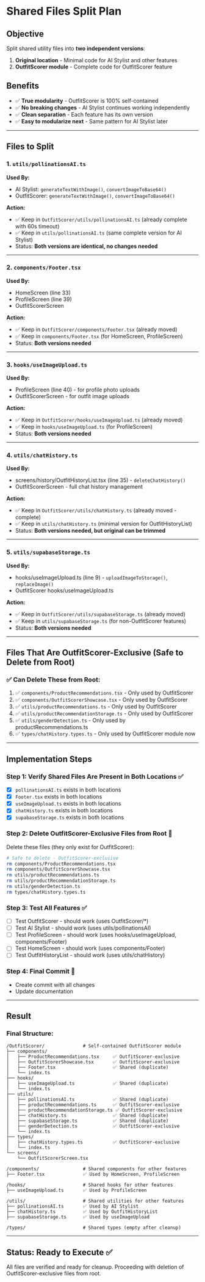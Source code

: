 # Shared Files Split Plan

## Objective
Split shared utility files into **two independent versions**:
1. **Original location** - Minimal code for AI Stylist and other features
2. **OutfitScorer module** - Complete code for OutfitScorer feature

## Benefits
- ✅ **True modularity** - OutfitScorer is 100% self-contained
- ✅ **No breaking changes** - AI Stylist continues working independently
- ✅ **Clean separation** - Each feature has its own version
- ✅ **Easy to modularize next** - Same pattern for AI Stylist later

---

## Files to Split

### 1. `utils/pollinationsAI.ts`

**Used By:**
- AI Stylist: `generateTextWithImage()`, `convertImageToBase64()`
- OutfitScorer: `generateTextWithImage()`, `convertImageToBase64()`

**Action:**
- ✅ Keep in `OutfitScorer/utils/pollinationsAI.ts` (already complete with 60s timeout)
- ✅ Keep in `utils/pollinationsAI.ts` (same complete version for AI Stylist)
- Status: **Both versions are identical, no changes needed**

---

### 2. `components/Footer.tsx`

**Used By:**
- HomeScreen (line 33)
- ProfileScreen (line 39)
- OutfitScorerScreen

**Action:**
- ✅ Keep in `OutfitScorer/components/Footer.tsx` (already moved)
- ✅ Keep in `components/Footer.tsx` (for HomeScreen, ProfileScreen)
- Status: **Both versions needed**

---

### 3. `hooks/useImageUpload.ts`

**Used By:**
- ProfileScreen (line 40) - for profile photo uploads
- OutfitScorerScreen - for outfit image uploads

**Action:**
- ✅ Keep in `OutfitScorer/hooks/useImageUpload.ts` (already moved)
- ✅ Keep in `hooks/useImageUpload.ts` (for ProfileScreen)
- Status: **Both versions needed**

---

### 4. `utils/chatHistory.ts`

**Used By:**
- screens/history/OutfitHistoryList.tsx (line 35) - `deleteChatHistory()`
- OutfitScorerScreen - full chat history management

**Action:**
- ✅ Keep in `OutfitScorer/utils/chatHistory.ts` (already moved - complete)
- ✅ Keep in `utils/chatHistory.ts` (minimal version for OutfitHistoryList)
- Status: **Both versions needed, but original can be trimmed**

---

### 5. `utils/supabaseStorage.ts`

**Used By:**
- hooks/useImageUpload.ts (line 9) - `uploadImageToStorage()`, `replaceImage()`
- OutfitScorer hooks/useImageUpload.ts

**Action:**
- ✅ Keep in `OutfitScorer/utils/supabaseStorage.ts` (already moved)
- ✅ Keep in `utils/supabaseStorage.ts` (for non-OutfitScorer features)
- Status: **Both versions needed**

---

## Files That Are OutfitScorer-Exclusive (Safe to Delete from Root)

### ✅ Can Delete These from Root:
1. ✅ `components/ProductRecommendations.tsx` - Only used by OutfitScorer
2. ✅ `components/OutfitScorerShowcase.tsx` - Only used by OutfitScorer  
3. ✅ `utils/productRecommendations.ts` - Only used by OutfitScorer
4. ✅ `utils/productRecommendationStorage.ts` - Only used by OutfitScorer
5. ✅ `utils/genderDetection.ts` - Only used by productRecommendations.ts
6. ✅ `types/chatHistory.types.ts` - Only used by OutfitScorer module now

---

## Implementation Steps

### Step 1: Verify Shared Files Are Present in Both Locations ✅
- [x] `pollinationsAI.ts` exists in both locations
- [x] `Footer.tsx` exists in both locations  
- [x] `useImageUpload.ts` exists in both locations
- [x] `chatHistory.ts` exists in both locations
- [x] `supabaseStorage.ts` exists in both locations

### Step 2: Delete OutfitScorer-Exclusive Files from Root 🔄
Delete these files (they only exist for OutfitScorer):
```bash
# Safe to delete - OutfitScorer-exclusive
rm components/ProductRecommendations.tsx
rm components/OutfitScorerShowcase.tsx
rm utils/productRecommendations.ts
rm utils/productRecommendationStorage.ts
rm utils/genderDetection.ts
rm types/chatHistory.types.ts
```

### Step 3: Test All Features ✅
- [ ] Test OutfitScorer - should work (uses OutfitScorer/*)
- [ ] Test AI Stylist - should work (uses utils/pollinationsAI)
- [ ] Test ProfileScreen - should work (uses hooks/useImageUpload, components/Footer)
- [ ] Test HomeScreen - should work (uses components/Footer)
- [ ] Test OutfitHistoryList - should work (uses utils/chatHistory)

### Step 4: Final Commit 🎯
- Create commit with all changes
- Update documentation

---

## Result

### Final Structure:
```
/OutfitScorer/              # Self-contained OutfitScorer module
├── components/
│   ├── ProductRecommendations.tsx     ✅ OutfitScorer-exclusive
│   ├── OutfitScorerShowcase.tsx       ✅ OutfitScorer-exclusive
│   ├── Footer.tsx                     ✅ Shared (duplicate)
│   └── index.ts
├── hooks/
│   ├── useImageUpload.ts              ✅ Shared (duplicate)
│   └── index.ts
├── utils/
│   ├── pollinationsAI.ts              ✅ Shared (duplicate)
│   ├── productRecommendations.ts      ✅ OutfitScorer-exclusive
│   ├── productRecommendationStorage.ts ✅ OutfitScorer-exclusive
│   ├── chatHistory.ts                 ✅ Shared (duplicate)
│   ├── supabaseStorage.ts             ✅ Shared (duplicate)
│   ├── genderDetection.ts             ✅ OutfitScorer-exclusive
│   └── index.ts
├── types/
│   ├── chatHistory.types.ts           ✅ OutfitScorer-exclusive
│   └── index.ts
└── screens/
    └── OutfitScorerScreen.tsx

/components/                # Shared components for other features
├── Footer.tsx              ✅ Used by HomeScreen, ProfileScreen

/hooks/                     # Shared hooks for other features
├── useImageUpload.ts       ✅ Used by ProfileScreen

/utils/                     # Shared utilities for other features
├── pollinationsAI.ts       ✅ Used by AI Stylist
├── chatHistory.ts          ✅ Used by OutfitHistoryList
├── supabaseStorage.ts      ✅ Used by useImageUpload

/types/                     # Shared types (empty after cleanup)
```

---

## Status: Ready to Execute ✅

All files are verified and ready for cleanup. Proceeding with deletion of OutfitScorer-exclusive files from root.
